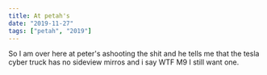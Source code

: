 ```yaml
---
title: At petah's
date: "2019-11-27"
tags: ["petah", "2019"]
---
```


So I am over here at peter's ashooting the shit and he tells me that the tesla cyber truck has no sideview mirros and i say WTF M9 I still want one.
